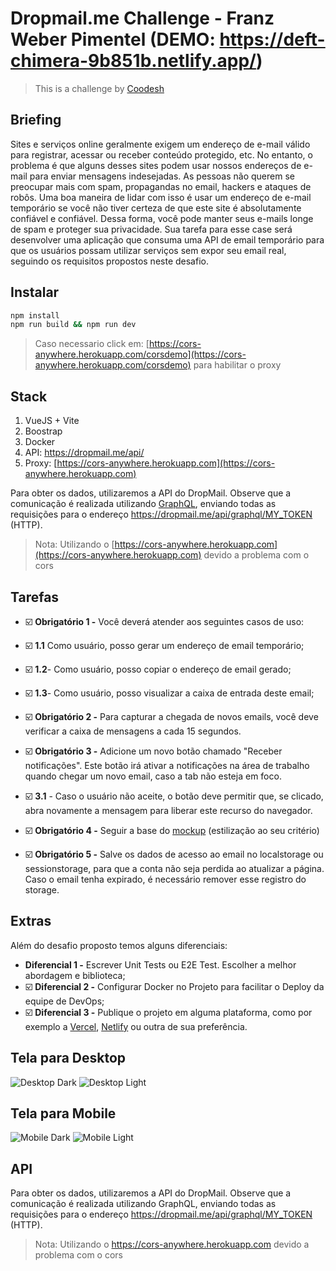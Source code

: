 
# Dropmail.me Challenge - Franz Weber Pimentel (DEMO: https://deft-chimera-9b851b.netlify.app/)
>  This is a challenge by [Coodesh](https://coodesh.com/)
## Briefing
Sites e serviços online geralmente exigem um endereço de e-mail válido para registrar, acessar ou receber conteúdo protegido, etc. No entanto, o problema é que alguns desses sites podem usar nossos endereços de e-mail para enviar mensagens indesejadas. As pessoas não querem se preocupar mais com spam, propagandas no email, hackers e ataques de robôs.
Uma boa maneira de lidar com isso é usar um endereço de e-mail temporário se você não tiver certeza de que este site é absolutamente confiável e confiável. Dessa forma, você pode manter seus e-mails longe de spam e proteger sua privacidade. Sua tarefa para esse case será desenvolver uma aplicação que consuma uma API de email temporário para que os usuários possam utilizar serviços sem expor seu email real, seguindo os requisitos propostos neste desafio.
## Instalar
```sh
npm install
npm run build && npm run dev
```
> Caso necessario click em: [https://cors-anywhere.herokuapp.com/corsdemo](https://cors-anywhere.herokuapp.com/corsdemo) para habilitar o proxy

## Stack
1. VueJS + Vite
2. Boostrap
3. Docker
4. API: https://dropmail.me/api/
5. Proxy: [https://cors-anywhere.herokuapp.com](https://cors-anywhere.herokuapp.com)

Para obter os dados, utilizaremos a API do DropMail. Observe que a comunicação é realizada utilizando [GraphQL](https://graphql.org/), enviando todas as requisições para o endereço https://dropmail.me/api/graphql/MY_TOKEN (HTTP).
> Nota: Utilizando o [https://cors-anywhere.herokuapp.com](https://cors-anywhere.herokuapp.com) devido a problema com o cors
## Tarefas
- :ballot_box_with_check: **Obrigatório 1 -** Você deverá atender aos seguintes casos de uso:
- :ballot_box_with_check: **1.1** Como usuário, posso gerar um endereço de email temporário;
- :ballot_box_with_check: **1.2**- Como usuário, posso copiar o endereço de email gerado;
- :ballot_box_with_check: **1.3**- Como usuário, posso visualizar a caixa de entrada deste email;

- :ballot_box_with_check: **Obrigatório 2 -** Para capturar a chegada de novos emails, você deve verificar a caixa de mensagens a cada 15 segundos.

- :ballot_box_with_check: **Obrigatório 3 -** Adicione um novo botão chamado "Receber notificações". Este botão irá ativar a notificações na área de trabalho quando chegar um novo email, caso a tab não esteja em foco.
- :ballot_box_with_check: **3.1** - Caso o usuário não aceite, o botão deve permitir que, se clicado, abra novamente a mensagem para liberar este recurso do navegador.

- :ballot_box_with_check: **Obrigatório 4 -** Seguir a base do [mockup](assets/desktop.png) (estilização ao seu critério)
- :ballot_box_with_check: **Obrigatório 5 -** Salve os dados de acesso ao email no localstorage ou sessionstorage, para que a conta não seja perdida ao atualizar a página. Caso o email tenha expirado, é necessário remover esse registro do storage.
## Extras
Além do desafio proposto temos alguns diferenciais:
- **Diferencial 1 -** Escrever Unit Tests ou E2E Test. Escolher a melhor abordagem e biblioteca;
- :ballot_box_with_check: **Diferencial 2 -** Configurar Docker no Projeto para facilitar o Deploy da equipe de DevOps;
- :ballot_box_with_check: **Diferencial 3 -** Publique o projeto em alguma plataforma, como por exemplo a [Vercel](https://vercel.com/), [Netlify](https://www.netlify.com/) ou outra de sua preferência.

## Tela para Desktop
![Desktop Dark](https://lab.coodesh.com/fweberpimentel/dropmail-franz/-/raw/main/src/assets/demo/dark-desktop-demo.png)
![Desktop Light](https://lab.coodesh.com/fweberpimentel/dropmail-franz/-/raw/main/src/assets/demo/light-desktop-demo.png)
## Tela para Mobile
![Mobile Dark](https://lab.coodesh.com/fweberpimentel/dropmail-franz/-/raw/main/src/assets/demo/dark-mobile-demo.png)
![Mobile Light](https://lab.coodesh.com/fweberpimentel/dropmail-franz/-/raw/main/src/assets/demo/light-mobile-demo.png)

## API
Para obter os dados, utilizaremos a API do DropMail. Observe que a comunicação é realizada utilizando GraphQL, enviando todas as requisições para o endereço https://dropmail.me/api/graphql/MY_TOKEN (HTTP).
> Nota: Utilizando o https://cors-anywhere.herokuapp.com devido a problema com o cors